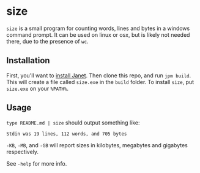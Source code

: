 # size

`size` is a small program for counting words, lines and bytes in a windows command prompt. It can be used on linux or osx, but is likely not needed there, due to the presence of `wc`.

## Installation

First, you'll want to [install Janet](https://janet-lang.org/docs/index.html#Installation). Then clone this repo, and run `jpm build`. This will create a file called `size.exe` in the `build` folder. To install `size`, put `size.exe` on your `%PATH%`.

## Usage

`type README.md | size` should output something like:

```
Stdin was 19 lines, 112 words, and 705 bytes
``` 

`-KB`, `-MB`, and `-GB` will report sizes in kilobytes, megabytes and gigabytes respectively. 

See `-help` for more info.

